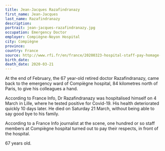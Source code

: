 ```yaml
---
title: Jean-Jacques Razafindranazy
first_name: Jean-Jacques
last_name: Razafindranazy
description: 
portrait: jean-jacques-razafindranazy.jpg
occupation: Emergency Doctor
employer: Compiègne-Noyon Hospital
city: Compiègne
province: 
country: France
source: http://www.rfi.fr/en/france/20200323-hospital-staff-pay-homage-to-first-french-doctor-to-die-of-coronavirus, https://www.aa.com.tr/en/europe/france-death-toll-rises-to-860-with-5-doctors/1776680, https://francais.medscape.com/voirarticle/3605782
birth_date: 
death_date: 2020-03-21
---
```


At the end of February, the  67 year-old retired doctor Razafindranazy, came back to the emergency ward of Compiègne hospital, 84 kilometres north of Paris, to give his colleagues a hand.

According to France Info, Dr Razafindranazy was hospitalised himself on 4 March in Lille, where he tested positive for Covid-19. His health deteriorated quickly 10 days later. He died on Saturday 21 March, without being able to say good bye to his family.

According to a France Info journalist at the scene, one hundred or so staff members at Compiègne hospital turned out to pay their respects, in front of the hospital.

67 years old.